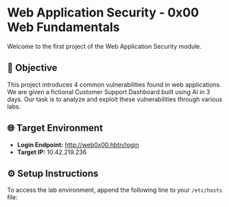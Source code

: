 # Web Application Security - 0x00 Web Fundamentals

Welcome to the first project of the Web Application Security module.

## 🧪 Objective

This project introduces 4 common vulnerabilities found in web applications. We are given a fictional Customer Support Dashboard built using AI in 3 days. Our task is to analyze and exploit these vulnerabilities through various labs.

## 🌐 Target Environment

- **Login Endpoint:** http://web0x00.hbtn/login
- **Target IP:** 10.42.219.236

## ⚙️ Setup Instructions

To access the lab environment, append the following line to your `/etc/hosts` file:

